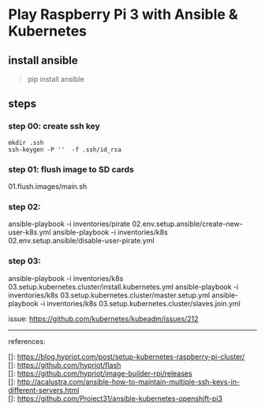 # Play Raspberry Pi 3 with Ansible & Kubernetes

## install ansible

> pip install ansible

## steps

### step 00: create ssh key

``` shell
mkdir .ssh
ssh-keygen -P ''  -f .ssh/id_rsa
```

### step 01: flush image to SD cards

01.flush.images/main.sh

### step 02:

ansible-playbook -i inventories/pirate 02.env.setup.ansible/create-new-user-k8s.yml
ansible-playbook -i inventories/k8s 02.env.setup.ansible/disable-user-pirate.yml

### step 03:

ansible-playbook -i inventories/k8s 03.setup.kubernetes.cluster/install.kubernetes.yml
ansible-playbook -i inventories/k8s 03.setup.kubernetes.cluster/master.setup.yml
ansible-playbook -i inventories/k8s 03.setup.kubernetes.cluster/slaves.join.yml

issue: https://github.com/kubernetes/kubeadm/issues/212

---
references:

[]: https://blog.hypriot.com/post/setup-kubernetes-raspberry-pi-cluster/  
[]: https://github.com/hypriot/flash  
[]: https://github.com/hypriot/image-builder-rpi/releases  
[]: http://acalustra.com/ansible-how-to-maintain-multiple-ssh-keys-in-different-servers.html  
[]: https://github.com/Project31/ansible-kubernetes-openshift-pi3  
